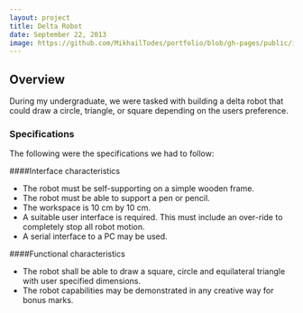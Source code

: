 ```yaml
---
layout: project
title: Delta Robot
date: September 22, 2013
image: https://github.com/MikhailTodes/portfolio/blob/gh-pages/public/images/deltarobot.png?raw=true
---
```


## Overview
During my undergraduate, we were tasked with building a delta robot that could draw a circle, triangle, or square depending on the users preference. 

### Specifications
The following were the specifications we had to follow:

####Interface characteristics

* The robot must be self-supporting on a simple wooden frame.
* The robot must be able to support a pen or pencil.
* The workspace is 10 cm by 10 cm.
* A suitable user interface is required. This must include an over-ride to completely stop
all robot motion.
* A serial interface to a PC may be used.

####Functional characteristics

* The robot shall be able to draw a square, circle and equilateral triangle with user
specified dimensions.
* The robot capabilities may be demonstrated in any creative way for bonus marks.
